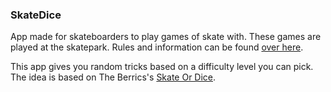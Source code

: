 ### SkateDice

App made for skateboarders to play games of skate with. These games are played at the skatepark. Rules and information can be found [over here](https://en.wikipedia.org/wiki/Game_of_Skate).

This app gives you random tricks based on a difficulty level you can pick. The idea is based on The Berrics's [Skate Or Dice](https://www.youtube.com/watch?v=zMad6sMxzko).
